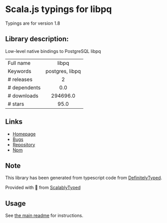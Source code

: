 
# Scala.js typings for libpq

Typings are for version 1.8

## Library description:
Low-level native bindings to PostgreSQL libpq

|                    |                 |
| ------------------ | :-------------: |
| Full name          | libpq |
| Keywords           | postgres, libpq |
| # releases         | 2 |
| # dependents       | 0.0 |
| # downloads        | 294696.0 |
| # stars            | 95.0 |

## Links
- [Homepage](https://github.com/brianc/node-libpq#readme)
- [Bugs](https://github.com/brianc/node-libpq/issues)
- [Repository](https://github.com/brianc/node-libpq)
- [Npm](https://www.npmjs.com/package/libpq)
    


## Note
This library has been generated from typescript code from [DefinitelyTyped](https://definitelytyped.org).

Provided with :purple_heart: from [ScalablyTyped](https://github.com/oyvindberg/ScalablyTyped)

## Usage
See [the main readme](../../readme.md) for instructions.



